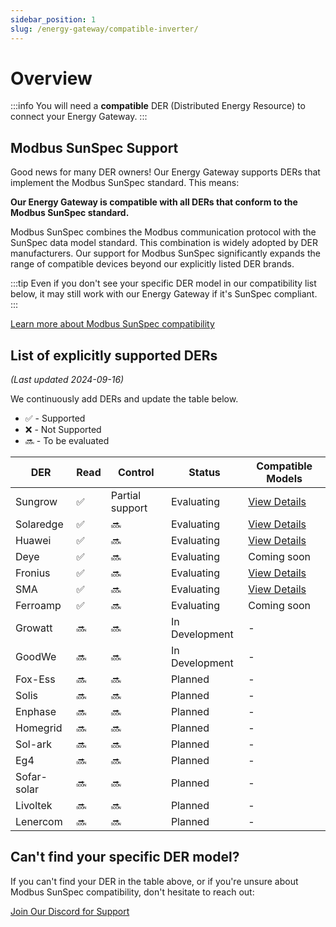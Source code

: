 ```yaml
---
sidebar_position: 1
slug: /energy-gateway/compatible-inverter/
---
```


# Overview

:::info
You will need a **compatible** DER (Distributed Energy Resource) to connect your Energy Gateway.
:::

## Modbus SunSpec Support

Good news for many DER owners! Our Energy Gateway supports DERs that implement the Modbus SunSpec standard. This means:

**Our Energy Gateway is compatible with all DERs that conform to the Modbus SunSpec standard.**

Modbus SunSpec combines the Modbus communication protocol with the SunSpec data model standard. This combination is widely adopted by DER manufacturers. Our support for Modbus SunSpec significantly expands the range of compatible devices beyond our explicitly listed DER brands.

:::tip
Even if you don't see your specific DER model in our compatibility list below, it may still work with our Energy Gateway if it's SunSpec compliant.
:::

[Learn more about Modbus SunSpec compatibility](modbus-sunspec.md)

## List of explicitly supported DERs

_(Last updated 2024-09-16)_

We continuously add DERs and update the table below.

- ✅ - Supported
- ❌ - Not Supported
- 🔜 - To be evaluated

| DER         | Read | Control         | Status         | Compatible Models            |
| ----------- | ---- | --------------- | -------------- | ---------------------------- |
| Sungrow     | ✅   | Partial support | Evaluating     | [View Details](sungrow.md)   |
| Solaredge   | ✅   | 🔜              | Evaluating     | [View Details](solaredge.md) |
| Huawei      | ✅   | 🔜              | Evaluating     | [View Details](huawei.md)    |
| Deye        | ✅   | 🔜              | Evaluating     | Coming soon                  |
| Fronius     | ✅   | 🔜              | Evaluating     | [View Details](fronius.md)   |
| SMA         | ✅   | 🔜              | Evaluating     | [View Details](sma.md)       |
| Ferroamp    | ✅   | 🔜              | Evaluating     | Coming soon                  |
| Growatt     | 🔜   | 🔜              | In Development | -                            |
| GoodWe      | 🔜   | 🔜              | In Development | -                            |
| Fox-Ess     | 🔜   | 🔜              | Planned        | -                            |
| Solis       | 🔜   | 🔜              | Planned        | -                            |
| Enphase     | 🔜   | 🔜              | Planned        | -                            |
| Homegrid    | 🔜   | 🔜              | Planned        | -                            |
| Sol-ark     | 🔜   | 🔜              | Planned        | -                            |
| Eg4         | 🔜   | 🔜              | Planned        | -                            |
| Sofar-solar | 🔜   | 🔜              | Planned        | -                            |
| Livoltek    | 🔜   | 🔜              | Planned        | -                            |
| Lenercom    | 🔜   | 🔜              | Planned        | -                            |

## Can't find your specific DER model?

If you can't find your DER in the table above, or if you're unsure about Modbus SunSpec compatibility, don't hesitate to reach out:

<a class="button button--primary" href="https://discord.gg/srcful">Join Our Discord for Support</a>
